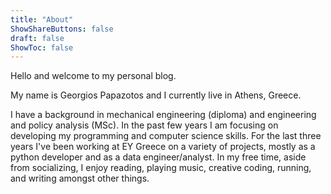 ```yaml
---
title: "About"
ShowShareButtons: false
draft: false
ShowToc: false
---
```


Hello and welcome to my personal blog.

My name is Georgios Papazotos and I currently live in Athens, Greece.
<!-- I write mostly about programming, music, and life. -->

I have a background in mechanical engineering (diploma) and engineering and policy analysis (MSc). 
In the past few years I am focusing on developing my programming and computer science skills.
For the last three years I've been working at EY Greece on a variety of projects, mostly as a python developer and as a data engineer/analyst. 
In my free time, aside from socializing,
I enjoy reading, playing music, creative coding, running, 
and writing amongst other things.

